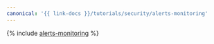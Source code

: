 ```yaml
---
canonical: '{{ link-docs }}/tutorials/security/alerts-monitoring'
---
```


{% include [alerts-monitoring](../../../_tutorials/security/alerts-monitoring.md) %}